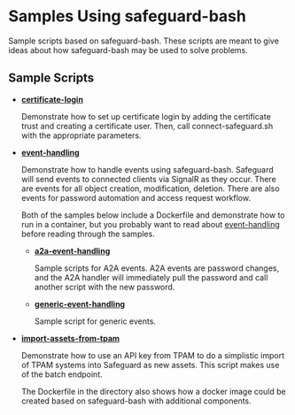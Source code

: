 Samples Using safeguard-bash
============================

Sample scripts based on safeguard-bash. These scripts are meant
to give ideas about how safeguard-bash may be used to solve
problems.

## Sample Scripts
- **[certificate-login](certificate-login)**

  Demonstrate how to set up certificate login by adding the certificate
  trust and creating a certificate user. Then, call connect-safeguard.sh
  with the appropriate parameters.

- **[event-handling](event-handling)**

  Demonstrate how to handle events using safeguard-bash. Safeguard will
  send events to connected clients via SignalR as they occur. There are
  events for all object creation, modification, deletion. There are also
  events for password automation and access request workflow.

  Both of the samples below include a Dockerfile and demonstrate how to
  run in a container, but you probably want to read about [event-handling](event-handling)
  before reading through the samples.

  - **[a2a-event-handling](event-handling/a2a-event-handling)**

    Sample scripts for A2A events. A2A events are password changes, and the
    A2A handler will immediately pull the password and call another script
    with the new password.

  - **[generic-event-handling](event-handling/generic-event-handling)**

    Sample script for generic events.

- **[import-assets-from-tpam](import-assets-from-tpam)**

  Demonstrate how to use an API key from TPAM to do a simplistic import
  of TPAM systems into Safeguard as new assets. This script makes use
  of the batch endpoint.

  The Dockerfile in the directory also shows how a docker image could be
  created based on safeguard-bash with additional components.
